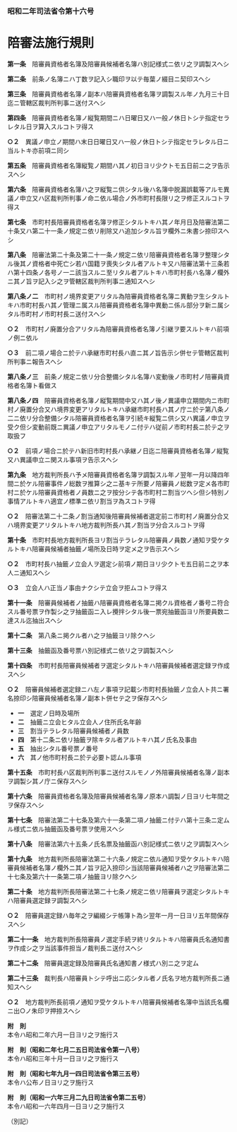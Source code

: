 ### 昭和二年司法省令第十六号  
# 陪審法施行規則  
  
**第一条**　陪審員資格者名簿及陪審員候補者名簿ハ別記様式ニ依リ之ヲ調製スヘシ  
  
**第二条**　前条ノ名簿ニハ丁数ヲ記入シ職印ヲ以テ毎葉ノ綴目ニ契印スヘシ  
  
**第三条**　陪審員資格者名簿ノ副本ハ陪審員資格者名簿ヲ調製スル年ノ九月三十日迄ニ管轄区裁判所判事ニ送付スヘシ  
  
**第四条**　陪審員資格者名簿ノ縦覧期間ニハ日曜日又ハ一般ノ休日トシテ指定セラレタル日ヲ算入スルコトヲ得ス  
  
**○２**　異議ノ申立ノ期間ハ末日日曜日又ハ一般ノ休日トシテ指定セラレタル日ニ当ルトキ亦前項ニ同シ  
  
**第五条**　陪審員資格者名簿縦覧ノ期間ハ其ノ初日ヨリ少クトモ五日前ニ之ヲ告示スヘシ  
  
**第六条**　陪審員資格者名簿ハ之ヲ縦覧ニ供シタル後ハ名簿中脱漏誤載等アルモ異議ノ申立又ハ区裁判所判事ノ命ニ依ル場合ノ外市町村長限リ之ヲ修正スルコトヲ得ス  
  
**第七条**　市町村長陪審員資格者名簿ヲ修正シタルトキハ其ノ年月日及陪審法第二十条又ハ第二十一条ノ規定ニ依リ削除又ハ追加シタル旨ヲ欄外ニ朱書シ捺印スヘシ  
  
**第八条**　陪審法第二十条及第二十一条ノ規定ニ依リ陪審員資格者名簿ヲ整理シタル後其ノ資格者中死亡シ若ハ国籍ヲ喪失シタル者アルトキ又ハ陪審法第十三条若ハ第十四条ノ各号ノ一ニ該当スルニ至リタル者アルトキハ市町村長ハ名簿ノ欄外ニ其ノ旨ヲ記入シ之ヲ管轄区裁判所判事ニ通知スヘシ  
  
**第八条ノ二**　市町村ノ境界変更アリタル為陪審員資格者名簿ニ異動ヲ生シタルトキハ市町村長ハ其ノ管理ニ属スル陪審員資格者名簿中異動ニ係ル部分ヲ新ニ属シタル市町村ノ市町村長ニ送付スヘシ  
  
**○２**　市町村ノ廃置分合アリタル為陪審員資格者名簿ノ引継ヲ要スルトキハ前項ノ例ニ依ル  
  
**○３**　前二項ノ場合ニ於テハ承継市町村長ハ直ニ其ノ旨告示シ併セテ管轄区裁判所判事ニ報告スヘシ  
  
**第八条ノ三**　前条ノ規定ニ依リ分合整備シタル名簿ハ変動後ノ市町村ノ陪審員資格者名簿ト看做ス  
  
**第八条ノ四**　陪審員資格者名簿ノ縦覧期間中又ハ其ノ後ノ異議申立期間内ニ市町村ノ廃置分合又ハ境界変更アリタルトキハ承継市町村長ハ其ノ庁ニ於テ第八条ノ二ニ依リ分合整備シタル陪審員資格者名簿ヲ引続キ縦覧ニ供シ又ハ異議ノ申立ヲ受ク但シ変動前既ニ異議ノ申立アリタルモノニ付テハ従前ノ市町村長ニ於テ之ヲ取扱フ  
  
**○２**　前項ノ場合ニ於テハ新旧市町村長ハ承継ノ日迄ニ陪審員資格者名簿ノ縦覧又ハ異議申立ニ関スル事項ヲ告示スヘシ  
  
**第九条**　地方裁判所長ハ予メ陪審員資格者名簿ヲ調製スル年ノ翌年一月以降四年間ニ於ケル陪審事件ノ総数ヲ推算シ之ニ基キテ所要ノ陪審員ノ総数ヲ定メ各市町村ニ於ケル陪審員資格者ノ員数ニ之ヲ按分シテ各市町村ニ割当ツヘシ但シ特別ノ事情アルトキハ適宜ノ標準ニ依リ割当ヲ為スコトヲ得  
  
**○２**　陪審法第二十二条ノ割当通知後陪審員候補者選定前ニ市町村ノ廃置分合又ハ境界変更アリタルトキハ地方裁判所長ハ其ノ割当ヲ分合スルコトヲ得  
  
**第十条**　市町村長地方裁判所長ヨリ割当テラレタル陪審員ノ員数ノ通知ヲ受ケタルトキハ陪審員候補者抽籤ノ場所及日時ヲ定メ之ヲ告示スヘシ  
  
**○２**　市町村長ハ抽籤ノ立会人ヲ選定シ前項ノ期日ヨリ少クトモ五日前ニ之ヲ本人ニ通知スヘシ  
  
**○３**　立会人ハ正当ノ事由ナクシテ立会ヲ拒ムコトヲ得ス  
  
**第十一条**　陪審員候補者ノ抽籤ハ陪審員資格者名簿ニ掲クル資格者ノ番号ニ符合スル番号票ヲ作製シ之ヲ抽籤函ニ入レ攪拌シタル後一票宛抽籤函ヨリ所要員数ニ達スル迄抽出スヘシ  
  
**第十二条**　第八条ニ掲クル者ハ之ヲ抽籤ヨリ除クヘシ  
  
**第十三条**　抽籤函及番号票ハ別記様式ニ依リ之ヲ調製スヘシ  
  
**第十四条**　市町村長陪審員候補者ヲ選定シタルトキハ陪審員候補者選定録ヲ作成スヘシ  
  
**○２**　陪審員候補者選定録ニハ左ノ事項ヲ記載シ市町村長抽籤ノ立会人ト共ニ署名捺印シ陪審員候補者名簿ノ副本ト併セテ之ヲ保存スヘシ  
* **一**　選定ノ日時及場所  
* **二**　抽籤ニ立会ヒタル立会人ノ住所氏名年齢  
* **三**　割当テラレタル陪審員候補者ノ員数  
* **四**　第十二条ニ依リ抽籤ヲ除キタル者アルトキハ其ノ氏名及事由  
* **五**　抽出シタル番号票ノ番号  
* **六**　其ノ他市町村長ニ於テ必要ト認ムル事項  
  
**第十五条**　市町村長ハ区裁判所判事ニ送付スルモノノ外陪審員候補者名簿ノ副本ヲ調製シ其ノ庁ニ保存スヘシ  
  
**第十六条**　陪審員資格者名簿及陪審員候補者名簿ノ原本ハ調製ノ日ヨリ七年間之ヲ保存スヘシ  
  
**第十七条**　陪審法第二十七条及第六十一条第二項ノ抽籤ニ付テハ第十三条ニ定ムル様式ニ依ル抽籤函及番号票ヲ使用スヘシ  
  
**第十八条**　陪審法第六十五条ノ氏名票及抽籤函ハ別記様式ニ依リ之ヲ調製スヘシ  
  
**第十九条**　地方裁判所長陪審法第二十六条ノ規定ニ依ル通知ヲ受ケタルトキハ陪審員候補者名簿ノ欄外ニ其ノ旨ヲ記入捺印シ当該陪審員候補者ハ之ヲ陪審法第二十七条及第六十一条第二項ノ抽籤ヨリ除クヘシ  
  
**第二十条**　地方裁判所長陪審法第二十七条ノ規定ニ依リ陪審員ヲ選定シタルトキハ陪審員選定録ヲ調製スヘシ  
  
**○２**　陪審員選定録ハ毎年之ヲ編綴シテ帳簿ト為シ翌年一月一日ヨリ五年間保存スヘシ  
  
**第二十一条**　地方裁判所長陪審員ノ選定手続ヲ終リタルトキハ陪審員氏名通知書ヲ作成シ之ヲ当該事件担当ノ裁判長ニ送付スヘシ  
  
**第二十二条**　陪審員選定録及陪審員氏名通知書ノ様式ハ別ニ之ヲ定ム  
  
**第二十三条**　裁判長ハ陪審員トシテ呼出ニ応シタル者ノ氏名ヲ地方裁判所長ニ通知スヘシ  
  
**○２**　地方裁判所長前項ノ通知ヲ受ケタルトキハ陪審員候補者名簿中当該氏名欄ニ出○ノ朱印ヲ押捺スヘシ  
  
**附　則**  
本令ハ昭和二年六月一日ヨリ之ヲ施行ス  
  
**附　則（昭和二年七月二五日司法省令第一八号）**  
本令ハ昭和三年十月一日ヨリ之ヲ施行ス  
  
**附　則（昭和七年九月一四日司法省令第三五号）**  
本令ハ公布ノ日ヨリ之ヲ施行ス  
  
**附　則（昭和一六年三月二九日司法省令第二五号）**  
本令ハ昭和一六年四月一日ヨリ之ヲ施行ス  
  
（別記）
          
          
